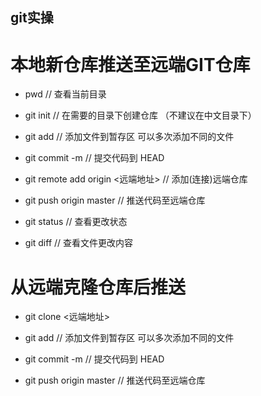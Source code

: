 ## git实操

# 本地新仓库推送至远端GIT仓库

* pwd      // 查看当前目录

* git init // 在需要的目录下创建仓库 （不建议在中文目录下）

* git add <filename> // 添加文件到暂存区 可以多次添加不同的文件

* git commit -m // 提交代码到 HEAD

* git remote add origin <远端地址> // 添加(连接)远端仓库 

* git push origin master // 推送代码至远端仓库

* git status // 查看更改状态

* git diff // 查看文件更改内容

# 从远端克隆仓库后推送

* git clone <远端地址>

* git add <filename> // 添加文件到暂存区 可以多次添加不同的文件

* git commit -m // 提交代码到 HEAD

* git push origin master // 推送代码至远端仓库